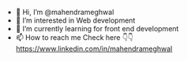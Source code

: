 - 👋 Hi, I’m @mahendrameghwal
- 👀 I’m interested in Web development
- 🌱 I’m currently learning for front end development
- 📫 How to reach me Check here 👇👇
https://www.linkedin.com/in/mahendrameghwal

<!---
mahendrameghwal/mahendrameghwal is a ✨ special ✨ repository because its `README.md` (this file) appears on your GitHub profile.
You can click the Preview link to take a look at your changes.
--->
